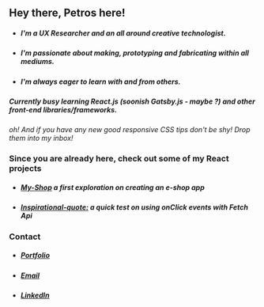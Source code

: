 ## Hey there, Petros here!

- ##### I'm a UX Researcher and an all around creative technologist. 
- ##### I'm passionate about **making**, **prototyping** and **fabricating** within all mediums.  
- ##### I'm always eager to learn with and from others. 

##### Currently busy learning **React.js** (soonish **Gatsby.js** - *maybe ?*) and other front-end libraries/frameworks.

*oh! And if you have any new good responsive CSS tips don't be shy! Drop them into my inbox!* 

### Since you are already here, check out some of my React projects
- ##### [My-Shop](https://github.com/koukoumpitsa/shop) a first exploration on creating an e-shop app
- ##### [Inspirational-quote:](https://github.com/koukoumpitsa/inspirational-quote) a quick test on using onClick events with Fetch Api

### Contact
- ##### [Portfolio](#) 
- ##### [Email](petros.chantz@gmail.com)
- ##### [LinkedIn](https://www.linkedin.com/in/petroschantz/)
